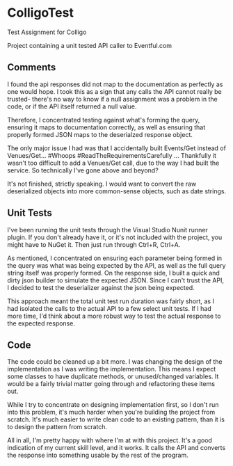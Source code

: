 # ColligoTest
Test Assignment for Colligo

Project containing a unit tested API caller to Eventful.com

## Comments
I found the api responses did not map to the documentation as perfectly as one would hope. I took this as a sign that any calls the API cannot really be trusted- there's no way to know if a null assignment was a problem in the code, or if the API itself returned a null value.

Therefore, I concentrated testing against what's forming the query, ensuring it maps to documentation correctly, as well as ensuring that properly formed JSON maps to the deserialzed response object. 

The only major issue I had was that I accidentally built Events/Get instead of Venues/Get... #Whoops #ReadTheRequirementsCarefully
 ... Thankfully it wasn't too difficult to add a Venues/Get call, due to the way I had built the service. So technically I've gone above and beyond? 
 
It's not finished, strictly speaking. I would want to convert the raw deserialized objects into more common-sense objects, such as date strings. 

## Unit Tests
I've been running the unit tests through the Visual Studio Nunit runner plugin. If you don't already have it, or it's not included with the project, you might have to NuGet it. Then just run through Ctrl+R, Ctrl+A. 

As mentioned, I concentrated on ensuring each parameter being formed in the query was what was being expected by the API, as well as the full query string itself was properly formed. On the response side, I built a quick and dirty json builder to simulate the expected JSON. Since I can't trust the API, I decided to test the deserializer against the json being expected. 

This approach meant the total unit test run duration was fairly short, as I had isolated the calls to the actual API to a few select unit tests. If I had more time, I'd think about a more robust way to test the actual response to the expected response. 

## Code
The code could be cleaned up a bit more. I was changing the design of the implementation as I was writing the implementation. This means I expect some classes to have duplicate methods, or unused/changed variables. It would be a fairly trivial matter going through and refactoring these items out. 

While I try to concentrate on designing implementation first, so I don't run into this problem, it's much harder when you're building the project from scratch. It's much easier to write clean code to an existing pattern, than it is to design the pattern from scratch.

All in all, I'm pretty happy with where I'm at with this project. It's a good indication of my current skill level, and it works. It calls the API and converts the response into something usable by the rest of the program. 
